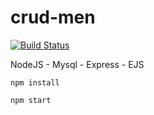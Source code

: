 # crud-men
[![Build Status](https://travis-ci.com/Forz70043/crud-men.svg?branch=master)](https://travis-ci.com/Forz70043/crud-men)

NodeJS - Mysql - Express - EJS

`npm install`

`npm start`
